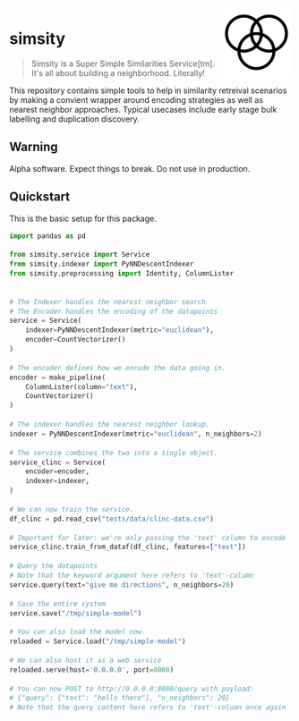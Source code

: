 <img src="docs/icon.png" width=125 height=125 align="right">

# simsity

> Simsity is a Super Simple Similarities Service[tm]. <br>
> It's all about building a neighborhood. Literally!

This repository contains
simple tools to help in similarity retreival scenarios by making a convient
wrapper around encoding strategies as well as nearest neighbor approaches. 
Typical usecases include early stage bulk labelling and duplication discovery.

## Warning

Alpha software. Expect things to break. Do not use in production.

## Quickstart

This is the basic setup for this package.

```python
import pandas as pd

from simsity.service import Service
from simsity.indexer import PyNNDescentIndexer
from simsity.preprocessing import Identity, ColumnLister


# The Indexer handles the nearest neighbor search
# The Encoder handles the encoding of the datapoints
service = Service(
    indexer=PyNNDescentIndexer(metric="euclidean"),
    encoder=CountVectorizer()
)

# The encoder defines how we encode the data going in.
encoder = make_pipeline(
    ColumnLister(column="text"),
    CountVectorizer()
)

# The indexer handles the nearest neighbor lookup.
indexer = PyNNDescentIndexer(metric="euclidean", n_neighbors=2)

# The service combines the two into a single object.
service_clinc = Service(
    encoder=encoder,
    indexer=indexer,
)

# We can now train the service.
df_clinc = pd.read_csv("tests/data/clinc-data.csv")

# Important for later: we're only passing the 'text' column to encode
service_clinc.train_from_dataf(df_clinc, features=["text"])

# Query the datapoints
# Note that the keyword argument here refers to 'text'-column
service.query(text="give me directions", n_neighbors=20)

# Save the entire system
service.save("/tmp/simple-model")

# You can also load the model now.
reloaded = Service.load("/tmp/simple-model")

# We can also host it as a web service
reloaded.serve(host='0.0.0.0', port=8080)

# You can now POST to http://0.0.0.0:8080/query with payload:
# {"query": {"text": "hello there"}, "n_neighbors": 20}
# Note that the query content here refers to 'text'-column once again
```

